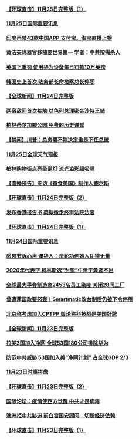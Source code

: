 #### [【环球直击】11月25日完整版（1）](../pages/prog202/a102995154.md) 
#### [11月25日国际重要讯息](../pages/prog202/a102995101.md) 
#### [印度再禁43款中国APP 支付宝、淘宝直播上榜](../pages/prog202/a102995075.md) 
#### [黄洁夫称器官移植要世界第一  学者：中共按需杀人](../pages/prog202/a102994899.md) 
#### [英国下重罚 使用华为设备每日罚款10万英镑](../pages/prog202/a102994760.md) 
#### [韩国史上首次 法务部长命检察总长停职](../pages/prog202/a102994802.md) 
#### [【全球新闻】11月24日完整版](../pages/prog202/a102994713.md) 
#### [两宿敌间首次接触 以色列总理密会沙特王储](../pages/prog202/a102994641.md) 
#### [柏林蒂尔加滕公园 免费的历史课堂](../pages/prog202/a102994632.md) 
#### [【禁闻】川普：总务署不能决定谁是下任总统](../pages/prog202/a102994596.md) 
#### [11月25日全球天气预报](../pages/prog202/a102994582.md) 
#### [柏林购物街点亮圣诞灯 流光溢彩超吸睛](../pages/prog202/a102994586.md) 
#### [【直播预告】专访《蚕食美国》制作人鲍尔斯](../pages/prog202/a102994645.md) 
#### [【环球直击】11月24日完整版（2）](../pages/prog202/a102994531.md) 
#### [发布香港报告书 英拟撤走终审法院法官](../pages/prog202/a102994453.md) 
#### [【环球直击】11月24日完整版（1）](../pages/prog202/a102994335.md) 
#### [11月24日国际重要讯息](../pages/prog202/a102994290.md) 
#### [感恩节诉心声 澳华人：法轮功创始人功德无量](../pages/prog202/a102994234.md) 
#### [2020年代表字 柯林斯选“封锁”牛津字典选不出](../pages/prog202/a102994160.md) 
#### [全球最大手套制造商2453名员工染疫 关闭28间工厂](../pages/prog202/a102993959.md) 
#### [曾遭菲国政要怒轰！Smartmatic改台制后仍被下令停用](../pages/prog202/a102994061.md) 
#### [北京称考虑加入CPTPP 舆论称科技战是美国好牌](../pages/prog202/a102993940.md) 
#### [【全球新闻】11月23日完整版](../pages/prog202/a102993917.md) 
#### [拉美3国加入净网 全球53国180公司排除华为](../pages/prog202/a102993812.md) 
#### [防范中共威胁 53国加入美“净网计划” 占全球GDP 2/3](../pages/prog202/a102993834.md) 
#### [11月23日时事拼盘](../pages/prog202/a102993797.md) 
#### [【环球直击】11月23日完整版（2）](../pages/prog202/a102993733.md) 
#### [国际论坛：疫情使西方觉醒 中共才是病毒](../pages/prog202/a102993700.md) 
#### [澳洲拒中共胁迫 前白宫国安顾问：切断经济依赖](../pages/prog202/a102993676.md) 
#### [【环球直击】11月23日完整版（1）](../pages/prog202/a102993575.md) 
